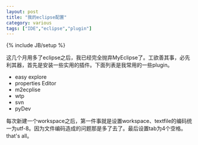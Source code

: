 ```yaml
---
layout: post
title: "我的eclipse配置"
category: various
tags: ["IDE","eclipse","plugin"]
---
```

{% include JB/setup %}

这几个月用多了eclipse之后，我已经完全抛弃MyEclipse了。工欲善其事，必先利其器，首先是安装一些实用的插件。下面列表是我常用的一些plugin。   

* easy explore
* properties Editor
* m2ecplise
* wtp
* svn
* pyDev 

每次新建一个workspace之后，第一件事就是设置workspace、textfile的编码统一为utf-8。因为文件编码造成的问题那是多了去了。最后设置tab为4个空格。that's all。
